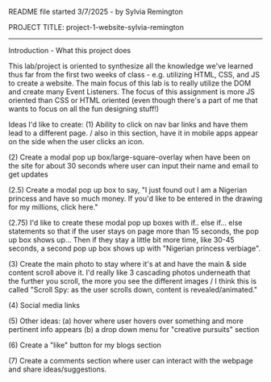 <!-- NOTES ON HOW TO FORMAT A README

A README is often the first item a visitor will see when visiting your repository. README files typically include information on:

What the project does
Why the project is useful
How users can get started with the project
Where users can get help with your project
Who maintains and contributes to the project -->

README file started 3/7/2025 - by Sylvia Remington

PROJECT TITLE: project-1-website-sylvia-remington
____________________________________________________________________

Introduction - What this project does

This lab/project is oriented to synthesize all the knowledge we've learned thus far from the first two weeks of class - e.g. utilizing HTML, CSS, and JS to create a website. The main focus of this lab is to really utilize the DOM and create many Event Listeners. The focus of this assignment is more JS oriented than CSS or HTML oriented (even though there's a part of me that wants to focus on all the fun designing stuff!)

Ideas I'd like to create: 
(1) Ability to click on nav bar links and have them lead to a different page. / also in this section, have it in mobile apps appear on the side when the user clicks an icon.

(2) Create a modal pop up box/large-square-overlay when have been on the site for about 30 seconds where user can input their name and email to get updates

(2.5) Create a modal pop up box to say, "I just found out I am a Nigerian princess and have so much money. If you'd like to be entered in the drawing for my millions, click here."

(2.75) I'd like to create these modal pop up boxes with if.. else if... else statements so that if the user stays on page more than 15 seconds, the pop up box shows up... Then if they stay a little bit more time, like 30-45 seconds, a second pop up box shows up with "Nigerian princess verbiage".

(3) Create the main photo to stay where it's at and have the main & side content scroll above it. I'd really like 3 cascading photos underneath that the further you scroll, the more you see the different images / I think this is called "Scroll Spy: as the user scrolls down, content is revealed/animated."

(4) Social media links

(5) Other ideas: 
(a) hover where user hovers over something and more pertinent info appears
(b) a drop down menu for "creative pursuits" section

(6) Create a "like" button for my blogs section

(7) Create a comments section where user can interact with the webpage and share ideas/suggestions.